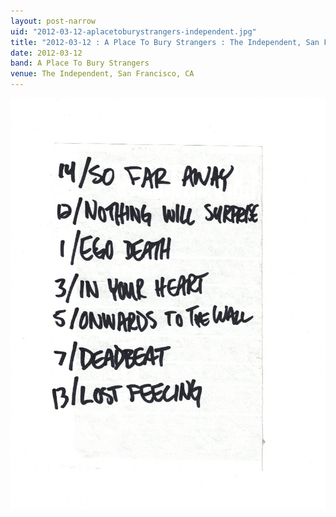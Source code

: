 ```yaml
---
layout: post-narrow
uid: "2012-03-12-aplacetoburystrangers-independent.jpg"
title: "2012-03-12 : A Place To Bury Strangers : The Independent, San Francisco, CA"
date: 2012-03-12
band: A Place To Bury Strangers
venue: The Independent, San Francisco, CA
---
```


<div class="showcase">
  <img src="/img/2012/03/20120312-APlaceToBuryStrangers-Independent.jpg" alt="2012-03-12-aplacetoburystrangers-independent.jpg">
</div>
